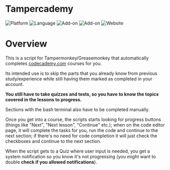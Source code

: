 # Tampercademy
![Platform](https://img.shields.io/badge/Platform-web-blue)
![Language](https://img.shields.io/badge/Language-JavaScript-blueviolet)
![Add-on](https://img.shields.io/badge/Add--on-Tampermonkey-brightgreen)
![Add-on](https://img.shields.io/badge/Add--on-Greasemonkey-important)
![Website](https://img.shields.io/badge/Website-codecademy.com-informational)

# Overview

This is a script for Tampermonkey/Greasemonkey that automatically completes [codecademy.com](http://www.codecademy.com/) courses for you.

Its intended use is to skip the parts that you already know from previous study/experience while still having them marked as completed in your account.

**You still have to take quizzes and tests, so you have to know the topics covered in the lessons to progress.**

Sections with the bash terminal also have to be completed manually.

Once you get into a course, the scripts starts looking for progress buttons (things like "Next", "Next lesson", "Continue" etc.); when on the code editor page, it will complete the tasks for you, run the code and continue to the next section; if there's no need for code completion it will just check the checkboxes and continue to the next section.

When the script gets to a Quiz where user input is needed, you get a system notification so you know it's not progressing (you might want to double **check if you allowed notifications**).


